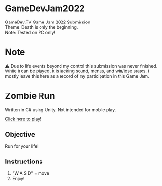 # GameDevJam2022  
GameDev.TV Game Jam 2022 Submission  
Theme: Death is only the beginning.  
Note: Tested on PC only!  

# Note
:warning: Due to life events beyond my control this submission was never finished. While it can be played, it is lacking sound, menus, and win/lose states. I mostly leave this here as a record of my participation in this Game Jam.

# Zombie Run

Written in C# using Unity. Not  intended for mobile play.

[Click here to play!](https://gphorvath.github.io/GameDevTVJam2022/)

## Objective  
Run for your life!  

## Instructions  
1. "W A S D" = move  
2. Enjoy!
